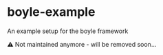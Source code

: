 # boyle-example
An example setup for the boyle framework


⚠️ Not maintained anymore - will be removed soon...
